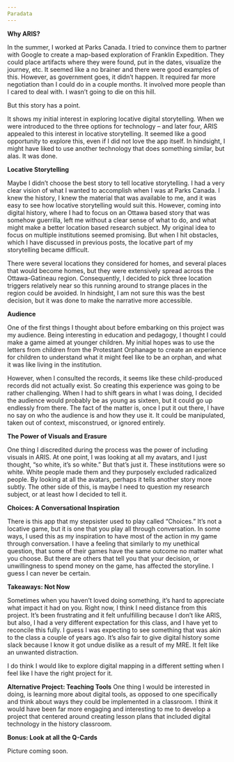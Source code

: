 ```yaml
---
Paradata
---
```


<b>Why ARIS?</b>

In the summer, I worked at Parks Canada. I tried to convince them to partner with Google to create a map-based exploration of Franklin Expedition. They could place artifacts where they were found, put in the dates, visualize the journey, etc. It seemed like a no brainer and there were good examples of this. However, as government goes, it didn’t happen. It required far more negotiation than I could do in a couple months. It involved more people than I cared to deal with. I wasn’t going to die on this hill. 

But this story has a point. 

It shows my initial interest in exploring locative digital storytelling. When we were introduced to the three options for technology – and later four, ARIS appealed to this interest in locative storytelling. It seemed like a good opportunity to explore this, even if I did not love the app itself. In hindsight, I might have liked to use another technology that does something similar, but alas. It was done.

<b>Locative Storytelling</b>

Maybe I didn’t choose the best story to tell locative storytelling. I had a very clear vision of what I wanted to accomplish when I was at Parks Canada. I knew the history, I knew the material that was available to me, and it was easy to see how locative storytelling would suit this. However, coming into digital history, where I had to focus on an Ottawa based story that was somehow guerrilla, left me without a clear sense of what to do, and what might make a better location based research subject. My original idea to focus on multiple institutions seemed promising. But when I hit obstacles, which I have discussed in previous posts, the locative part of my storytelling became difficult.

There were several locations they considered for homes, and several places that would become homes, but they were extensively spread across the Ottawa-Gatineau region. Consequently, I decided to pick three location triggers relatively near so this running around to strange places in the region could be avoided. In hindsight, I am not sure this was the best decision, but it was done to make the narrative more accessible. 

<b>Audience</b>

One of the first things I thought about before embarking on this project was my audience. Being interesting in education and pedagogy, I thought I could make a game aimed at younger children. My initial hopes was to use the letters from children from the Protestant Orphanage to create an experience for children to understand what it might feel like to be an orphan, and what it was like living in the institution. 

However, when I consulted the records, it seems like these child-produced records did not actually exist. So creating this experience was going to be rather challenging. When I had to shift gears in what I was doing, I decided the audience would probably be as young as sixteen, but it could go up endlessly from there. The fact of the matter is, once I put it out there, I have no say on who the audience is and how they use it. It could be manipulated, taken out of context, misconstrued, or ignored entirely. 

<b>The Power of Visuals and Erasure </b>

One thing I discredited during the process was the power of including visuals in ARIS. At one point, I was looking at all my avatars, and I just thought, “so white, it’s so white.” But that’s just it. These institutions were so white. White people made them and they purposely excluded radicalized people. By looking at all the avatars, perhaps it tells another story more subtly. The other side of this, is maybe I need to question my research subject, or at least how I decided to tell it.

<b>Choices: A Conversational Inspiration</b>

There is this app that my stepsister used to play called “Choices.” It’s not a locative game, but it is one that you play all through conversation. In some ways, I used this as my inspiration to have most of the action in my game through conversation. I have a feeling that similarly to my unethical question, that some of their games have the same outcome no matter what you choose. But there are others that tell you that your decision, or unwillingness to spend money on the game, has affected the storyline. I guess I can never be certain.

<b>Takeaways: Not Now</b>

Sometimes when you haven’t loved doing something, it’s hard to appreciate what impact it had on you. Right now, I think I need distance from this project. It’s been frustrating and it felt unfulfilling because I don’t like ARIS, but also, I had a very different expectation for this class, and I have yet to reconcile this fully. I guess I was expecting to see something that was akin to the class a couple of years ago. It’s also fair to give digital history some slack because I know it got undue dislike as a result of my MRE. It felt like an unwanted distraction. 

I do think I would like to explore digital mapping in a different setting when I feel like I have the right project for it.

<b>Alternative Project: Teaching Tools</b>
One thing I would be interested in doing, is learning more about digital tools, as opposed to one specifically and think about ways they could be implemented in a classroom. I think it would have been far more engaging and interesting to me to develop a project that centered around creating lesson plans that included digital technology in the history classroom.

<b>Bonus: Look at all the Q-Cards</b>

Picture coming soon.
